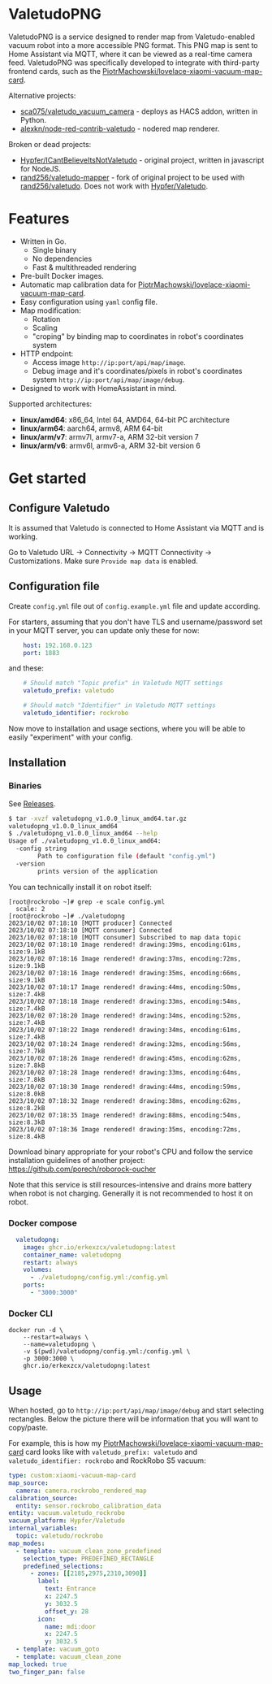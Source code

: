 # ValetudoPNG

ValetudoPNG is a service designed to render map from Valetudo-enabled vacuum robot into a more accessible PNG format. This PNG map is sent to Home Assistant via MQTT, where it can be viewed as a real-time camera feed. ValetudoPNG was specifically developed to integrate with third-party frontend cards, such as the [PiotrMachowski/lovelace-xiaomi-vacuum-map-card](https://github.com/PiotrMachowski/lovelace-xiaomi-vacuum-map-card).

Alternative projects:
* [sca075/valetudo_vacuum_camera](https://github.com/sca075/valetudo_vacuum_camera) - deploys as HACS addon, written in Python.
* [alexkn/node-red-contrib-valetudo](https://github.com/alexkn/node-red-contrib-valetudo) - nodered map renderer.

Broken or dead projects:
* [Hypfer/ICantBelieveItsNotValetudo](https://github.com/Hypfer/ICantBelieveItsNotValetudo) - original project, written in javascript for NodeJS.
* [rand256/valetudo-mapper](https://github.com/rand256/valetudo-mapper) - fork of original project to be used with [rand256/valetudo](https://github.com/rand256/valetudo). Does not work with [Hypfer/Valetudo](https://github.com/Hypfer/Valetudo).

# Features

* Written in Go.
  * Single binary
  * No dependencies
  * Fast & multithreaded rendering
* Pre-built Docker images.
* Automatic map calibration data for [PiotrMachowski/lovelace-xiaomi-vacuum-map-card](https://github.com/PiotrMachowski/lovelace-xiaomi-vacuum-map-card).
* Easy configuration using `yaml` config file.
* Map modification:
  * Rotation
  * Scaling
  * "croping" by binding map to coordinates in robot's coordinates system
* HTTP endpoint:
  * Access image `http://ip:port/api/map/image`.
  * Debug image and it's coordinates/pixels in robot's coordinates system `http://ip:port/api/map/image/debug`.
* Designed to work with HomeAssistant in mind.

Supported architectures:

- **linux/amd64**: x86_64, Intel 64, AMD64, 64-bit PC architecture
- **linux/arm64**: aarch64, armv8, ARM 64-bit
- **linux/arm/v7**: armv7l, armv7-a, ARM 32-bit version 7
- **linux/arm/v6**: armv6l, armv6-a, ARM 32-bit version 6

# Get started

## Configure Valetudo

It is assumed that Valetudo is connected to Home Assistant via MQTT and is working.

Go to Valetudo URL -> Connectivity -> MQTT Connectivity -> Customizations. Make sure `Provide map data` is enabled.

## Configuration file

Create `config.yml` file out of `config.example.yml` file and update according.

For starters, assuming that you don't have TLS and username/password set in your MQTT server, you can update only these for now:
```yaml
    host: 192.168.0.123
    port: 1883
```
and these:
```yaml
    # Should match "Topic prefix" in Valetudo MQTT settings
    valetudo_prefix: valetudo

    # Should match "Identifier" in Valetudo MQTT settings
    valetudo_identifier: rockrobo
```

Now move to installation and usage sections, where you will be able to easily "experiment" with your config.

## Installation

### Binaries

See [Releases](https://github.com/erkexzcx/valetudopng/releases).

```bash
$ tar -xvzf valetudopng_v1.0.0_linux_amd64.tar.gz 
valetudopng_v1.0.0_linux_amd64
$ ./valetudopng_v1.0.0_linux_amd64 --help
Usage of ./valetudopng_v1.0.0_linux_amd64:
  -config string
        Path to configuration file (default "config.yml")
  -version
        prints version of the application
```

You can technically install it on robot itself:
```
[root@rockrobo ~]# grep -e scale config.yml
  scale: 2
[root@rockrobo ~]# ./valetudopng
2023/10/02 07:18:10 [MQTT producer] Connected
2023/10/02 07:18:10 [MQTT consumer] Connected
2023/10/02 07:18:10 [MQTT consumer] Subscribed to map data topic
2023/10/02 07:18:10 Image rendered! drawing:39ms, encoding:61ms, size:9.1kB
2023/10/02 07:18:16 Image rendered! drawing:37ms, encoding:72ms, size:9.1kB
2023/10/02 07:18:16 Image rendered! drawing:35ms, encoding:66ms, size:9.1kB
2023/10/02 07:18:17 Image rendered! drawing:44ms, encoding:50ms, size:7.4kB
2023/10/02 07:18:18 Image rendered! drawing:33ms, encoding:54ms, size:7.4kB
2023/10/02 07:18:20 Image rendered! drawing:34ms, encoding:52ms, size:7.4kB
2023/10/02 07:18:22 Image rendered! drawing:34ms, encoding:61ms, size:7.4kB
2023/10/02 07:18:24 Image rendered! drawing:32ms, encoding:56ms, size:7.7kB
2023/10/02 07:18:26 Image rendered! drawing:45ms, encoding:62ms, size:7.8kB
2023/10/02 07:18:28 Image rendered! drawing:33ms, encoding:64ms, size:7.8kB
2023/10/02 07:18:30 Image rendered! drawing:44ms, encoding:59ms, size:8.0kB
2023/10/02 07:18:32 Image rendered! drawing:38ms, encoding:62ms, size:8.2kB
2023/10/02 07:18:35 Image rendered! drawing:88ms, encoding:54ms, size:8.3kB
2023/10/02 07:18:36 Image rendered! drawing:35ms, encoding:72ms, size:8.4kB
```
Download binary appropriate for your robot's CPU and follow the service installation guidelines of another project: https://github.com/porech/roborock-oucher

Note that this service is still resources-intensive and drains more battery when robot is not charging. Generally it is not recommended to host it on robot.

### Docker compose

```yaml
  valetudopng:
    image: ghcr.io/erkexzcx/valetudopng:latest
    container_name: valetudopng
    restart: always
    volumes:
      - ./valetudopng/config.yml:/config.yml
    ports:
      - "3000:3000"
```

### Docker CLI

```
docker run -d \
    --restart=always \
    --name=valetudopng \
    -v $(pwd)/valetudopng/config.yml:/config.yml \
    -p 3000:3000 \
    ghcr.io/erkexzcx/valetudopng:latest
```

## Usage

When hosted, go to `http://ip:port/api/map/image/debug` and start selecting rectangles. Below the picture there will be information that you will want to copy/paste.

For example, this is how my [PiotrMachowski/lovelace-xiaomi-vacuum-map-card](https://github.com/PiotrMachowski/lovelace-xiaomi-vacuum-map-card) card looks like with `valetudo_prefix: valetudo` and `valetudo_identifier: rockrobo` and RockRobo S5 vacuum:

```yaml
type: custom:xiaomi-vacuum-map-card
map_source:
  camera: camera.rockrobo_rendered_map
calibration_source:
  entity: sensor.rockrobo_calibration_data
entity: vacuum.valetudo_rockrobo
vacuum_platform: Hypfer/Valetudo
internal_variables:
  topic: valetudo/rockrobo
map_modes:
  - template: vacuum_clean_zone_predefined
    selection_type: PREDEFINED_RECTANGLE
    predefined_selections:
      - zones: [[2185,2975,2310,3090]]
        label:
          text: Entrance
          x: 2247.5
          y: 3032.5
          offset_y: 28
        icon:
          name: mdi:door
          x: 2247.5
          y: 3032.5
  - template: vacuum_goto
  - template: vacuum_clean_zone
map_locked: true
two_finger_pan: false
```
